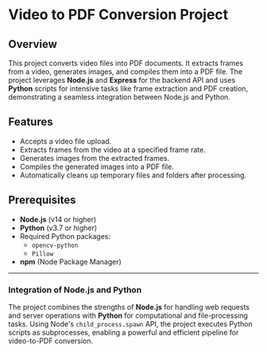 # Video to PDF Conversion Project

## Overview
This project converts video files into PDF documents. It extracts frames from a video, generates images, and compiles them into a PDF file. The project leverages **Node.js** and **Express** for the backend API and uses **Python** scripts for intensive tasks like frame extraction and PDF creation, demonstrating a seamless integration between Node.js and Python.

## Features
- Accepts a video file upload.
- Extracts frames from the video at a specified frame rate.
- Generates images from the extracted frames.
- Compiles the generated images into a PDF file.
- Automatically cleans up temporary files and folders after processing.

## Prerequisites
- **Node.js** (v14 or higher)
- **Python** (v3.7 or higher)
- Required Python packages:
  - `opencv-python`
  - `Pillow`
- **npm** (Node Package Manager)

---

### **Integration of Node.js and Python**
The project combines the strengths of **Node.js** for handling web requests and server operations with **Python** for computational and file-processing tasks. Using Node's `child_process.spawn` API, the project executes Python scripts as subprocesses, enabling a powerful and efficient pipeline for video-to-PDF conversion.
